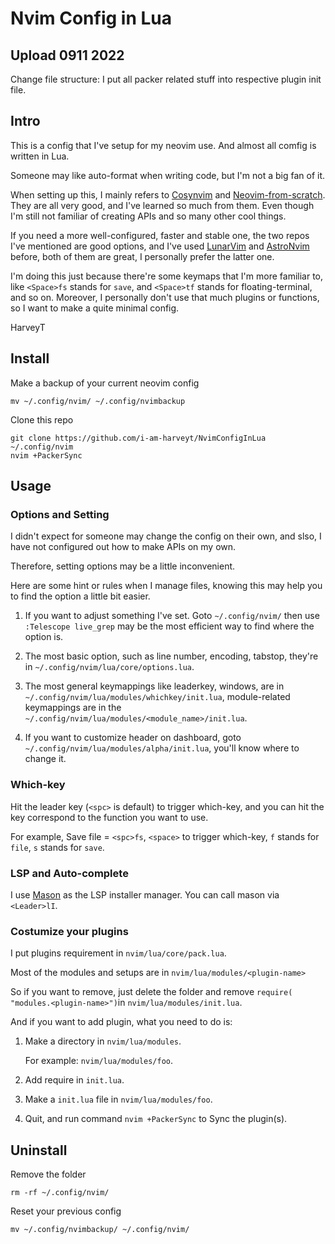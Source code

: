 # Nvim Config in Lua

## Upload 0911 2022

Change file structure: I put all packer related stuff into respective plugin init file.

## Intro

This is a config that I've setup for my neovim use. And almost all comfig is written in Lua.

Someone may like auto-format when writing code, but I'm not a big fan of it.

When setting up this, I mainly refers to [Cosynvim](https://github.com/glepnir/cosynvim) and [Neovim-from-scratch](https://github.com/LunarVim/Neovim-from-scratch). They are all very good, and I've learned so much from them. Even though I'm still not familiar of creating APIs and so many other cool things.

If you need a more well-configured, faster and stable one, the two repos I've mentioned are good options, and I've used [LunarVim](https://github.com/LunarVim/LunarVim) and [AstroNvim](https://github.com/AstroNvim/AstroNvim) before, both of them are great, I personally prefer the latter one.

I'm doing this just because there're some keymaps that I'm more familiar to, like `<Space>fs` stands for `save`, and `<Space>tf` stands for floating-terminal, and so on. Moreover, I personally don't use that much plugins or functions, so I want to make a quite minimal config.

HarveyT

## Install

Make a backup of your current neovim config

```
mv ~/.config/nvim/ ~/.config/nvimbackup
```

Clone this repo


```
git clone https://github.com/i-am-harveyt/NvimConfigInLua ~/.config/nvim
nvim +PackerSync
```

## Usage

### Options and Setting

I didn't expect for someone may change the config on their own, and slso, I have not configured out how to make APIs on my own. 

Therefore, setting options may be a little inconvenient.

Here are some hint or rules when I manage files, knowing this may help you to find the option a little bit easier.

1. If you want to adjust something I've set. Goto `~/.config/nvim/` then use `:Telescope live_grep` may be the most efficient way to find where the option is.

2. The most basic option, such as line number, encoding, tabstop, they're in `~/.config/nvim/lua/core/options.lua`. 

3. The most general keymappings like leaderkey, windows, are in `~/.config/nvim/lua/modules/whichkey/init.lua`, module-related keymappings are in the `~/.config/nvim/lua/modules/<module_name>/init.lua`.

4. If you want to customize header on dashboard, goto `~/.config/nvim/lua/modules/alpha/init.lua`, you'll know where to change it.

### Which-key

Hit the leader key (`<spc>` is default) to trigger which-key, and you can hit the key correspond to the function you want to use.

For example, Save file = `<spc>fs`, `<space>` to trigger which-key, `f` stands for `file`, `s` stands for `save`.

### LSP and Auto-complete

I use [Mason]() as the LSP installer manager. You can call mason via `<Leader>lI`.

### Costumize your plugins

I put plugins requirement in `nvim/lua/core/pack.lua`.

Most of the modules and setups are in  `nvim/lua/modules/<plugin-name>`

So if you want to remove, just delete the folder and remove `require(
"modules.<plugin-name>")`in `nvim/lua/modules/init.lua`.

And if you want to add plugin, what you need to do is:

1. Make a directory in `nvim/lua/modules`.
  
   For example: `nvim/lua/modules/foo`.

2. Add require in `init.lua`.

3. Make a `init.lua` file in `nvim/lua/modules/foo`.

4. Quit, and run command `nvim +PackerSync` to Sync the plugin(s).


## Uninstall

Remove the folder

```
rm -rf ~/.config/nvim/
```

Reset your previous config

```
mv ~/.config/nvimbackup/ ~/.config/nvim/
```
